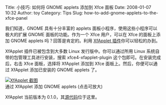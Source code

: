 Title: 小技巧: 如何将 GNOME applets 添加到 Xfce 面板
Date: 2008-01-07 10:32
Author: toy
Category: Tips
Slug: how-to-add-gnome-applets-to-the-xfce-panel

我们知道，GNOME 具有十分丰富的 applets
面板小程序，使用这些小程序可以极大的扩展 GNOME 面板的功能。作为一个 Xfce
用户，可以在 Xfce 的面板上添加 GNOME applets 吗？回答是肯定的。利用
[XfApplet
插件](http://goodies.xfce.org/projects/panel-plugins/xfce4-xfapplet-plugin)你可以轻松的办到。

XfApplet 插件已被包含到大多数 Linux 发行版中。你可以通过所用 Linux
系统自带的包管理工具进行安装，搜索 xfce4-xfapplet-plugin
这个包即可。在安装完成后，右击 Xfce 面板，选择将 XfApplet 添加到 Xfce
面板上。然后，你便可以通过 XfApplet 添加已安装的 GNOME applets 了。

[![XfApplet
截图](http://i.linuxtoy.org/i/2008/01/xfapplet-thumb.png)](http://i.linuxtoy.org/i/2008/01/xfapplet.png)  
通过 XfApplet 添加 GNOME applets (点击可放大)

XfApplet 当前版本为
0.1.0，其[源代码](http://goodies.xfce.org/projects/panel-plugins/xfce4-xfapplet-plugin)位于这里。
